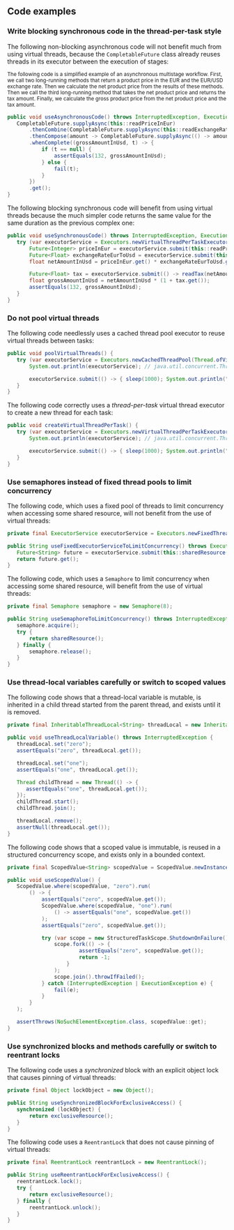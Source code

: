 ## Code examples


### Write blocking synchronous code in the thread-per-task style

The following non-blocking asynchronous code will not benefit much from using virtual threads, because the `CompletableFuture` class already reuses threads in its executor between the execution of stages:

<sub>The following code is a simplified example of an asynchronous multistage workflow. First, we call two long-running methods that return a product price in the EUR and the EUR/USD exchange rate. Then we calculate the net product price from the results of these methods. Then we call the third long-running method that takes the net product price and returns the tax amount. Finally, we calculate the gross product price from the net product price and the tax amount.</sub>


```java
public void useAsynchronousCode() throws InterruptedException, ExecutionException {
   CompletableFuture.supplyAsync(this::readPriceInEur)
       .thenCombine(CompletableFuture.supplyAsync(this::readExchangeRateEurToUsd), (price, exchangeRate) -> price * exchangeRate)
       .thenCompose(amount -> CompletableFuture.supplyAsync(() -> amount * (1 + readTax(amount))))
       .whenComplete((grossAmountInUsd, t) -> {
           if (t == null) {
               assertEquals(132, grossAmountInUsd);
           } else {
               fail(t);
           }
       })
       .get();
}
```


The following blocking synchronous code will benefit from using virtual threads because the much simpler code returns the same value for the same duration as the previous complex one:


```java
public void useSynchronousCode() throws InterruptedException, ExecutionException {
   try (var executorService = Executors.newVirtualThreadPerTaskExecutor()) {
       Future<Integer> priceInEur = executorService.submit(this::readPriceInEur);
       Future<Float> exchangeRateEurToUsd = executorService.submit(this::readExchangeRateEurToUsd);
       float netAmountInUsd = priceInEur.get() * exchangeRateEurToUsd.get();

       Future<Float> tax = executorService.submit(() -> readTax(netAmountInUsd));
       float grossAmountInUsd = netAmountInUsd * (1 + tax.get());
       assertEquals(132, grossAmountInUsd);
   }
}
```



### Do not pool virtual threads

The following code needlessly uses a cached thread pool executor to reuse virtual threads between tasks:


```java
public void poolVirtualThreads() {
   try (var executorService = Executors.newCachedThreadPool(Thread.ofVirtual().factory())) {
       System.out.println(executorService); // java.util.concurrent.ThreadPoolExecutor@cafebabe

       executorService.submit(() -> { sleep(1000); System.out.println("run"); });
   }
}
```


The following code correctly uses a _thread-per-task_ virtual thread executor to create a new thread for each task:


```java
public void createVirtualThreadPerTask() {
   try (var executorService = Executors.newVirtualThreadPerTaskExecutor()) {
       System.out.println(executorService); // java.util.concurrent.ThreadPerTaskExecutor@cafebabe

       executorService.submit(() -> { sleep(1000); System.out.println("run"); });
   }
}
```



### Use semaphores instead of fixed thread pools to limit concurrency

The following code, which uses a fixed pool of threads to limit concurrency when accessing some shared resource, will not benefit from the use of virtual threads:


```java
private final ExecutorService executorService = Executors.newFixedThreadPool(8);

public String useFixedExecutorServiceToLimitConcurrency() throws ExecutionException, InterruptedException {
   Future<String> future = executorService.submit(this::sharedResource());
   return future.get();
}
```


The following code, which uses a `Semaphore` to limit concurrency when accessing some shared resource, will benefit from the use of virtual threads:


```java
private final Semaphore semaphore = new Semaphore(8);

public String useSemaphoreToLimitConcurrency() throws InterruptedException {
   semaphore.acquire();
   try {
       return sharedResource();
   } finally {
       semaphore.release();
   }
}
```



### Use thread-local variables carefully or switch to scoped values

The following code shows that a thread-local variable is mutable, is inherited in a child thread started from the parent thread, and exists until it is removed.


```java
private final InheritableThreadLocal<String> threadLocal = new InheritableThreadLocal<>();

public void useThreadLocalVariable() throws InterruptedException {
   threadLocal.set("zero");
   assertEquals("zero", threadLocal.get());

   threadLocal.set("one");
   assertEquals("one", threadLocal.get());

   Thread childThread = new Thread(() -> {
      assertEquals("one", threadLocal.get());
   });
   childThread.start();
   childThread.join();

   threadLocal.remove();
   assertNull(threadLocal.get());
}
```


The following code shows that a scoped value is immutable, is reused in a structured concurrency scope, and exists only in a bounded context.


```java
private final ScopedValue<String> scopedValue = ScopedValue.newInstance();

public void useScopedValue() {
   ScopedValue.where(scopedValue, "zero").run(
       () -> {
           assertEquals("zero", scopedValue.get());
           ScopedValue.where(scopedValue, "one").run(
               () -> assertEquals("one", scopedValue.get())
           );
           assertEquals("zero", scopedValue.get());

           try (var scope = new StructuredTaskScope.ShutdownOnFailure()) {
               scope.fork(() -> {
                       assertEquals("zero", scopedValue.get());
                       return -1;
                   }
               );
               scope.join().throwIfFailed();
           } catch (InterruptedException | ExecutionException e) {
               fail(e);
           }
       }
   );

   assertThrows(NoSuchElementException.class, scopedValue::get);
}
```



### Use synchronized blocks and methods carefully or switch to reentrant locks

The following code uses a _synchronized_ block with an explicit object lock that causes pinning of virtual threads:


```java
private final Object lockObject = new Object();

public String useSynchronizedBlockForExclusiveAccess() {
   synchronized (lockObject) {
       return exclusiveResource();
   }
}
```


The following code uses a `ReentrantLock` that does not cause pinning of virtual threads:


```java
private final ReentrantLock reentrantLock = new ReentrantLock();

public String useReentrantLockForExclusiveAccess() {
   reentrantLock.lock();
   try {
       return exclusiveResource();
   } finally {
       reentrantLock.unlock();
   }
}
```
